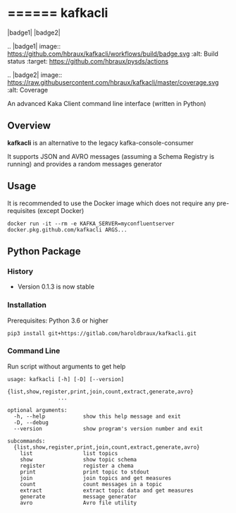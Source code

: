 ======
kafkacli
======

|badge1| |badge2|

.. |badge1| image:: https://github.com/hbraux/kafkacli/workflows/build/badge.svg
:alt: Build status
:target: https://github.com/hbraux/pysds/actions

.. |badge2| image:: https://raw.githubusercontent.com/hbraux/kafkacli/master/coverage.svg
:alt: Coverage


An advanced Kaka Client command line interface (written in Python)


## Overview

**kafkacli** is an alternative to the legacy kafka-console-consumer

It supports JSON and AVRO messages (assuming a Schema Registry is running) and provides a random messages generator

## Usage

It is recommended to use the Docker image which does not require any pre-requisites (except Docker)

```
docker run -it --rm -e KAFKA_SERVER=myconfluentserver docker.pkg.github.com/kafkacli ARGS...
```

## Python Package

### History

* Version 0.1.3 is now stable

### Installation

Prerequisites: Python 3.6 or higher

```
pip3 install git+https://gitlab.com/haroldbraux/kafkacli.git
```

### Command Line

Run script without arguments to get help
```
usage: kafkacli [-h] [-D] [--version]
                {list,show,register,print,join,count,extract,generate,avro}
                ...

optional arguments:
  -h, --help            show this help message and exit
  -D, --debug
  --version             show program's version number and exit

subcommands:
  {list,show,register,print,join,count,extract,generate,avro}
    list                list topics
    show                show topic schema
    register            register a chema
    print               print topic to stdout
    join                join topics and get measures
    count               count messages in a topic
    extract             extract topic data and get measures
    generate            message generator
    avro                Avro file utility

```


